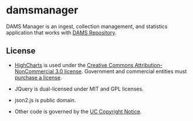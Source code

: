 damsmanager
===========

DAMS Manager is an ingest, collection management, and statistics application 
that works with [DAMS Repository](http://github.com/ucsdlib/damsrepo/).


License
-------
* [HighCharts](http://www.highcharts.com/products/highcharts) is used under the
[Creative Commons Attribution-NonCommercial 3.0 license](http://creativecommons.org/licenses/by-nc/3.0/).
Government and commercial entities must [purchase a license](http://shop.highsoft.com/highcharts.html).

* JQuery is dual-licensed under MIT and GPL licenses.

* json2.js is public domain.

* Other code is governed by the [UC Copyright Notice](UC_Copyright_Notice.txt).

